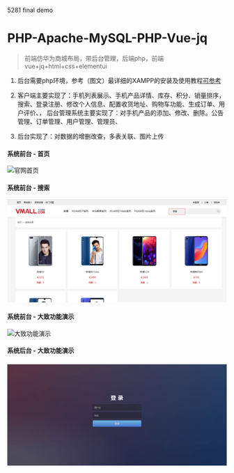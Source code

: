 5281 final demo

# PHP-Apache-MySQL-PHP-Vue-jq
> 前端仿华为商城布局，带后台管理，后端php，前端vue+jq+html+css+elementui

1. 后台需要php环境，参考（图文）最详细的XAMPP的安装及使用教程[可参考](https://blog.csdn.net/qq_36595013/article/details/80373597)

2. 客户端主要实现了：手机列表展示、手机产品详情、库存、积分、销量排序，搜索、登录注册、修改个人信息、配置收货地址、购物车功能、生成订单、用户评价、，
后台管理系统主要实现了：对手机产品的添加、修改、删除。公告管理、订单管理、用户管理、管理员、
3. 后台实现了：对数据的增删改查，多表关联、图片上传

#### 系统前台 - 首页

![官网首页](static/index.gif)


#### 系统前台 - 搜索

![官网搜索](static/search.png)

#### 系统前台 - 大致功能演示

![大致功能演示](static/caozuo.gif)


#### 系统后台 - 大致功能演示

![大致功能演示](static/houtai.gif)
